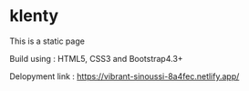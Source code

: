 # klenty

This is a static page

Build using : HTML5, CSS3 and Bootstrap4.3+

Delopyment link : https://vibrant-sinoussi-8a4fec.netlify.app/
